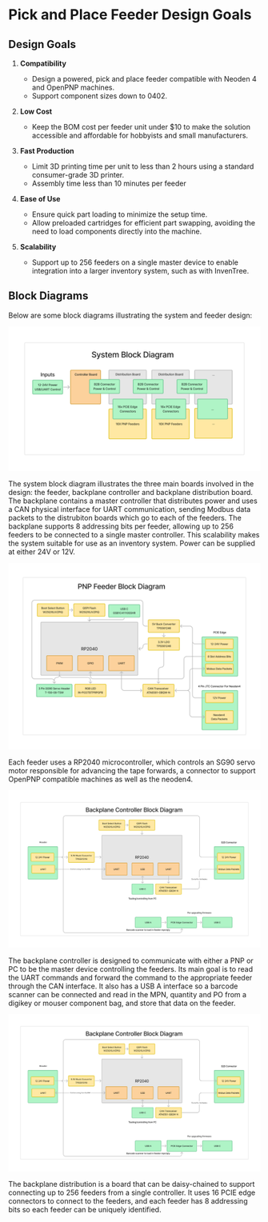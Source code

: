 # Pick and Place Feeder Design Goals

## Design Goals

1. **Compatibility**
   - Design a powered, pick and place feeder compatible with Neoden 4 and OpenPNP machines.
   - Support component sizes down to 0402.

2. **Low Cost**
   - Keep the BOM cost per feeder unit under $10 to make the solution accessible and affordable for hobbyists and small manufacturers.

3. **Fast Production**
   - Limit 3D printing time per unit to less than 2 hours using a standard consumer-grade 3D printer.
   - Assembly time less than 10 minutes per feeder

4. **Ease of Use**
   - Ensure quick part loading to minimize the setup time.
   - Allow preloaded cartridges for efficient part swapping, avoiding the need to load components directly into the machine.

5. **Scalability**
   - Support up to 256 feeders on a single master device to enable integration into a larger inventory system, such as with InvenTree.

## Block Diagrams

Below are some block diagrams illustrating the system and feeder design:

![System Block Diagram](images/system_block_diagram.png)

The system block diagram illustrates the three main boards involved in the design: the feeder, backplane controller and backplane distribution board. The backplane contains a master controller that distributes power and uses a CAN physical interface for UART communication, sending Modbus data packets to the distrubiton boards which go to each of the feeders. The backplane supports 8 addressing bits per feeder, allowing up to 256 feeders to be connected to a single master controller. This scalability makes the system suitable for use as an inventory system. Power can be supplied at either 24V or 12V.

![Feeder Block Diagram](images/feeder_block_diagram.png)

Each feeder uses a RP2040 microcontroller, which controls an SG90 servo motor responsible for advancing the tape forwards, a connector to support OpenPNP compatible machines as well as the neoden4.

![Backplane Controller Diagram](images/backplane_controller_block_diagram.png)

The backplane controller is designed to communicate with either a PNP or PC to be the master device controlling the feeders. Its main goal is to read the UART commands and forward the command to the appropriate feeder through the CAN interface. It also has a USB A interface so a barcode scanner can be connected and read in the MPN, quantity and PO from a digikey or mouser component bag, and store that data on the feeder.

![Backplane Distribution Diagram](images/backplane_controller_block_diagram.png)

The backplane distribution is a board that can be daisy-chained to support connecting up to 256 feeders from a single controller. It uses 16 PCIE edge connectors to connect to the feeders, and each feeder has 8 addressing bits so each feeder can be uniquely identified.